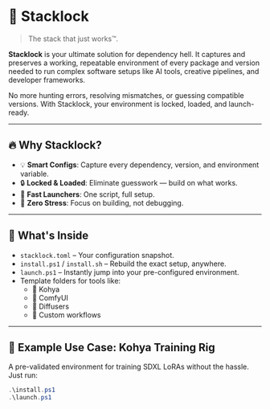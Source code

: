# 🧱 Stacklock

> The stack that just works™.

**Stacklock** is your ultimate solution for dependency hell. It captures and preserves a working, repeatable environment of every package and version needed to run complex software setups like AI tools, creative pipelines, and developer frameworks.

No more hunting errors, resolving mismatches, or guessing compatible versions. With Stacklock, your environment is locked, loaded, and launch-ready.

---

## 🔥 Why Stacklock?

- 💡 **Smart Configs**: Capture every dependency, version, and environment variable.
- 🔒 **Locked & Loaded**: Eliminate guesswork — build on what works.
- 🚀 **Fast Launchers**: One script, full setup.
- 🧘 **Zero Stress**: Focus on building, not debugging.

---

## 🧰 What's Inside

- `stacklock.toml` – Your configuration snapshot.
- `install.ps1` / `install.sh` – Rebuild the exact setup, anywhere.
- `launch.ps1` – Instantly jump into your pre-configured environment.
- Template folders for tools like:
  - 🧠 Kohya
  - 🎨 ComfyUI
  - 🔬 Diffusers
  - 🧪 Custom workflows

---

## 🧪 Example Use Case: Kohya Training Rig

A pre-validated environment for training SDXL LoRAs without the hassle. Just run:

```powershell
.\install.ps1
.\launch.ps1
